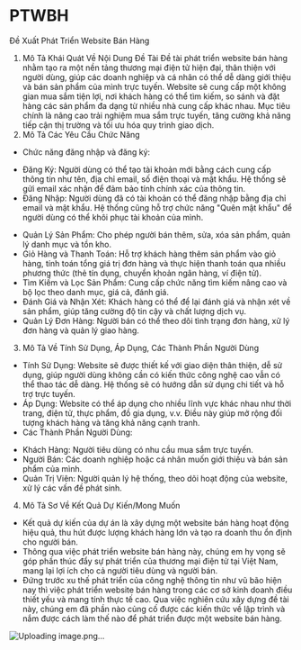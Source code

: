 # PTWBH
Đề Xuất Phát Triển Website Bán Hàng
1. Mô Tả Khái Quát Về Nội Dung Đề Tài
Đề tài phát triển website bán hàng nhằm tạo ra một nền tảng thương mại điện tử hiện đại, thân thiện với người dùng, giúp các doanh nghiệp và cá nhân có thể dễ dàng giới thiệu và bán sản phẩm của mình trực tuyến. Website sẽ cung cấp một không gian mua sắm tiện lợi, nơi khách hàng có thể tìm kiếm, so sánh và đặt hàng các sản phẩm đa dạng từ nhiều nhà cung cấp khác nhau. Mục tiêu chính là nâng cao trải nghiệm mua sắm trực tuyến, tăng cường khả năng tiếp cận thị trường và tối ưu hóa quy trình giao dịch.
2. Mô Tả Các Yêu Cầu Chức Năng
-	Chức năng đăng nhập và đăng ký:
+ Đăng Ký: Người dùng có thể tạo tài khoản mới bằng cách cung cấp thông tin như tên, địa chỉ email, số điện thoại và mật khẩu. Hệ thống sẽ gửi email xác nhận để đảm bảo tính chính xác của thông tin.
+ Đăng Nhập: Người dùng đã có tài khoản có thể đăng nhập bằng địa chỉ email và mật khẩu. Hệ thống cũng hỗ trợ chức năng "Quên mật khẩu" để người dùng có thể khôi phục tài khoản của mình.
-	Quản Lý Sản Phẩm: Cho phép người bán thêm, sửa, xóa sản phẩm, quản lý danh mục và tồn kho.
-	Giỏ Hàng và Thanh Toán: Hỗ trợ khách hàng thêm sản phẩm vào giỏ hàng, tính toán tổng giá trị đơn hàng và thực hiện thanh toán qua nhiều phương thức (thẻ tín dụng, chuyển khoản ngân hàng, ví điện tử).
-	Tìm Kiếm và Lọc Sản Phẩm: Cung cấp chức năng tìm kiếm nâng cao và bộ lọc theo danh mục, giá cả, đánh giá.
-	Đánh Giá và Nhận Xét: Khách hàng có thể để lại đánh giá và nhận xét về sản phẩm, giúp tăng cường độ tin cậy và chất lượng dịch vụ.
-	Quản Lý Đơn Hàng: Người bán có thể theo dõi tình trạng đơn hàng, xử lý đơn hàng và quản lý giao hàng.
3. Mô Tả Về Tính Sử Dụng, Áp Dụng, Các Thành Phần Người Dùng
-	Tính Sử Dụng: Website sẽ được thiết kế với giao diện thân thiện, dễ sử dụng, giúp người dùng không cần có kiến thức công nghệ cao vẫn có thể thao tác dễ dàng. Hệ thống sẽ có hướng dẫn sử dụng chi tiết và hỗ trợ trực tuyến.
-	Áp Dụng: Website có thể áp dụng cho nhiều lĩnh vực khác nhau như thời trang, điện tử, thực phẩm, đồ gia dụng, v.v. Điều này giúp mở rộng đối tượng khách hàng và tăng khả năng cạnh tranh.
-	Các Thành Phần Người Dùng:
+ Khách Hàng: Người tiêu dùng có nhu cầu mua sắm trực tuyến.
+ Người Bán: Các doanh nghiệp hoặc cá nhân muốn giới thiệu và bán sản phẩm của mình.
+ Quản Trị Viên: Người quản lý hệ thống, theo dõi hoạt động của website, xử lý các vấn đề phát sinh.
4. Mô Tả Sơ Về Kết Quả Dự Kiến/Mong Muốn
-	Kết quả dự kiến của dự án là xây dựng một website bán hàng hoạt động hiệu quả, thu hút được lượng khách hàng lớn và tạo ra doanh thu ổn định cho người bán. 
-	Thông qua việc phát triển website bán hàng này, chúng em hy vọng sẽ góp phần thúc đẩy sự phát triển của thương mại điện tử tại Việt Nam, mang lại lợi ích cho cả người tiêu dùng và người bán.
-	Đứng trước xu thế phát triển của công nghệ thông tin như vũ bão hiện nay thì việc phát triển website bán hàng  trong các cơ sở kinh doanh điều thiết yếu và mang tính thực tế cao. Qua việc nghiên cứu xây dựng đề tài này, chúng em đã phần nào củng cố được các kiến thức về lập trình và nắm được cách làm thế nào để phát triển được một website bán hàng. 

![Uploading image.png…]()
